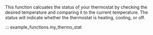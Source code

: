 This function calcuates the status of your thermostat by checking the desired temperature and comparing it to the current temperature. The status will indicate whether the thermostat is heating, cooling, or off.

::: example_functions.my_thermo_stat